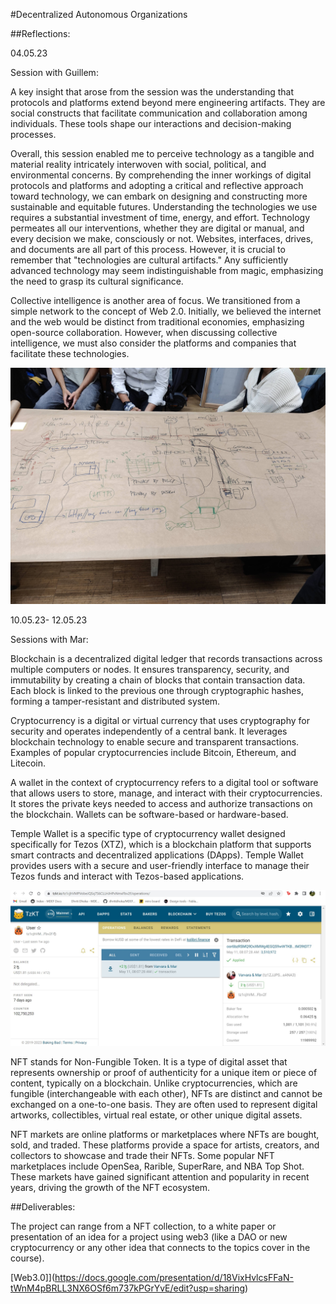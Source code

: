 #Decentralized Autonomous Organizations

##Reflections:

04.05.23 

Session with Guillem:

A key insight that arose from the session was the understanding that protocols and platforms extend beyond mere engineering artifacts. They are social constructs that facilitate communication and collaboration among individuals. These tools shape our interactions and decision-making processes.

Overall, this session enabled me to perceive technology as a tangible and material reality intricately interwoven with social, political, and environmental concerns. By comprehending the inner workings of digital protocols and platforms and adopting a critical and reflective approach toward technology, we can embark on designing and constructing more sustainable and equitable futures.
Understanding the technologies we use requires a substantial investment of time, energy, and effort. Technology permeates all our interventions, whether they are digital or manual, and every decision we make, consciously or not. Websites, interfaces, drives, and documents are all part of this process. However, it is crucial to remember that "technologies are cultural artifacts." Any sufficiently advanced technology may seem indistinguishable from magic, emphasizing the need to grasp its cultural significance.


Collective intelligence is another area of focus. We transitioned from a simple network to the concept of Web 2.0. Initially, we believed the internet and the web would be distinct from traditional economies, emphasizing open-source collaboration. However, when discussing collective intelligence, we must also consider the platforms and companies that facilitate these technologies.

![](../images/Term3/DOA.jpg)

10.05.23- 12.05.23

Sessions with Mar:


Blockchain is a decentralized digital ledger that records transactions across multiple computers or nodes. It ensures transparency, security, and immutability by creating a chain of blocks that contain transaction data. Each block is linked to the previous one through cryptographic hashes, forming a tamper-resistant and distributed system.

Cryptocurrency is a digital or virtual currency that uses cryptography for security and operates independently of a central bank. It leverages blockchain technology to enable secure and transparent transactions. Examples of popular cryptocurrencies include Bitcoin, Ethereum, and Litecoin.

A wallet in the context of cryptocurrency refers to a digital tool or software that allows users to store, manage, and interact with their cryptocurrencies. It stores the private keys needed to access and authorize transactions on the blockchain. Wallets can be software-based or hardware-based.

Temple Wallet is a specific type of cryptocurrency wallet designed specifically for Tezos (XTZ), which is a blockchain platform that supports smart contracts and decentralized applications (DApps). Temple Wallet provides users with a secure and user-friendly interface to manage their Tezos funds and interact with Tezos-based applications.

 ![we created our own temple wallets](../images/Term3/doa1.jpg)


NFT stands for Non-Fungible Token. It is a type of digital asset that represents ownership or proof of authenticity for a unique item or piece of content, typically on a blockchain. Unlike cryptocurrencies, which are fungible (interchangeable with each other), NFTs are distinct and cannot be exchanged on a one-to-one basis. They are often used to represent digital artworks, collectibles, virtual real estate, or other unique digital assets.

NFT markets are online platforms or marketplaces where NFTs are bought, sold, and traded. These platforms provide a space for artists, creators, and collectors to showcase and trade their NFTs. Some popular NFT marketplaces include OpenSea, Rarible, SuperRare, and NBA Top Shot. These markets have gained significant attention and popularity in recent years, driving the growth of the NFT ecosystem.

##Deliverables:

The project can range from a NFT collection, to a white paper or presentation of an idea for a project using web3 (like a DAO or new cryptocurrency or any other idea that connects to the topics cover in the course).


[Web3.0]](https://docs.google.com/presentation/d/18VixHvlcsFFaN-tWnM4pBRLL3NX6OSf6m737kPGrYvE/edit?usp=sharing)
